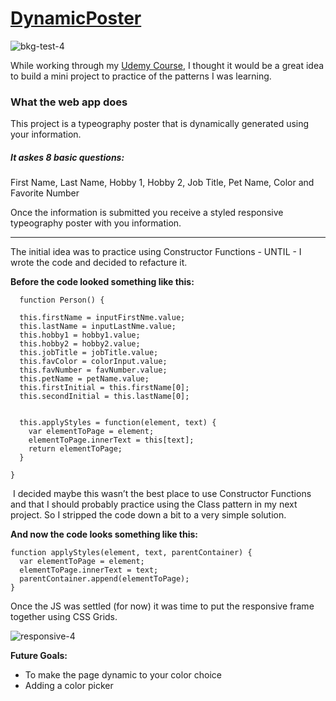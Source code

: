 
# [DynamicPoster](https://garnettr.github.io/dynamicPoster/)

![bkg-test-4](https://user-images.githubusercontent.com/28959285/127429614-60b98b39-85cf-4000-aac3-7bdc3f957322.jpg)


While working through my [Udemy Course](demy.com/course/understand-javascript/), I thought it would be a great idea to build a mini project to practice of the patterns I was learning.


### What the web app does 

This project is a typeography poster that is dynamically generated using your information. 

##### It askes 8 basic questions: 
First Name, Last Name, Hobby 1, Hobby 2, Job Title, Pet Name, Color and Favorite Number 

Once the information is submitted you receive a styled responsive typeography poster with you information.


---- 

The initial idea was to practice using Constructor Functions  - UNTIL -  I wrote the code and decided to refacture it. 

**Before the code looked something like this:**

```
  function Person() {

  this.firstName = inputFirstNme.value;
  this.lastName = inputLastNme.value;
  this.hobby1 = hobby1.value;
  this.hobby2 = hobby2.value;
  this.jobTitle = jobTitle.value;
  this.favColor = colorInput.value;
  this.favNumber = favNumber.value;
  this.petName = petName.value;
  this.firstInitial = this.firstName[0];
  this.secondInitial = this.lastName[0];


  this.applyStyles = function(element, text) {
    var elementToPage = element;
    elementToPage.innerText = this[text];
    return elementToPage;
  }

}
```

 I decided maybe this wasn’t the best place to use Constructor Functions and that I should probably practice using the Class pattern in my next project. 
So I stripped the code down a bit to a very simple solution. 

**And now the code looks something like this:**

```
function applyStyles(element, text, parentContainer) {
  var elementToPage = element;
  elementToPage.innerText = text;
  parentContainer.append(elementToPage);
}
```


Once the JS was settled (for now) it was time to put the responsive frame together using CSS Grids.

![responsive-4](https://user-images.githubusercontent.com/28959285/127758935-d87f856d-389a-420d-a705-86e2af406d22.gif)



**Future Goals:** 
- To make the page dynamic to your color choice
- Adding a color picker

